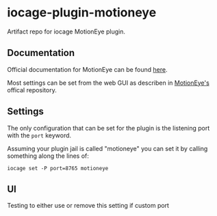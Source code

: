 # iocage-plugin-motioneye

Artifact repo for iocage MotionEye plugin.

## Documentation

Official documentation for MotionEye can be found [here](https://github.com/ccrisan/motioneye/wiki).

Most settings can be set from the web GUI as describen in [MotionEye's](https://github.com/ccrisan/motioneye) offical repository.

## Settings

The only configuration that can be set for the plugin is the listening port with the `port` keyword.

Assuming your plugin jail is called "motioneye" you can set it by calling something along the lines of:

```
iocage set -P port=8765 motioneye
```

## UI

Testing to either use or remove this setting if custom port
